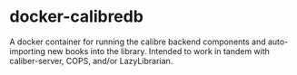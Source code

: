 # docker-calibredb
A docker container for running the calibre backend components and auto-importing new books into the library. Intended to work in tandem with caliber-server, COPS, and/or LazyLibrarian.
